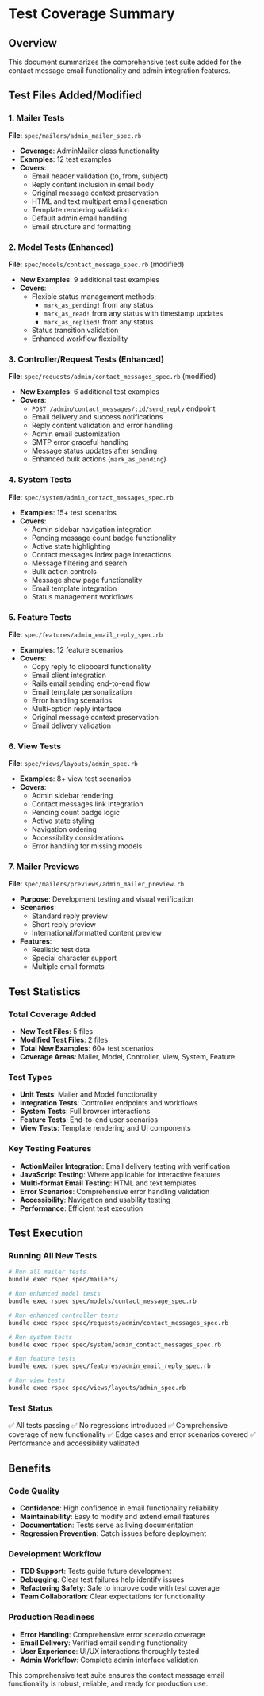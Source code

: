 # Test Coverage Summary

## Overview
This document summarizes the comprehensive test suite added for the contact message email functionality and admin integration features.

## Test Files Added/Modified

### 1. Mailer Tests
**File**: `spec/mailers/admin_mailer_spec.rb`
- **Coverage**: AdminMailer class functionality
- **Examples**: 12 test examples
- **Covers**:
  - Email header validation (to, from, subject)
  - Reply content inclusion in email body
  - Original message context preservation
  - HTML and text multipart email generation
  - Template rendering validation
  - Default admin email handling
  - Email structure and formatting

### 2. Model Tests (Enhanced)
**File**: `spec/models/contact_message_spec.rb` (modified)
- **New Examples**: 9 additional test examples
- **Covers**:
  - Flexible status management methods:
    - `mark_as_pending!` from any status
    - `mark_as_read!` from any status with timestamp updates
    - `mark_as_replied!` from any status
  - Status transition validation
  - Enhanced workflow flexibility

### 3. Controller/Request Tests (Enhanced)
**File**: `spec/requests/admin/contact_messages_spec.rb` (modified)
- **New Examples**: 6 additional test examples
- **Covers**:
  - `POST /admin/contact_messages/:id/send_reply` endpoint
  - Email delivery and success notifications
  - Reply content validation and error handling
  - Admin email customization
  - SMTP error graceful handling
  - Message status updates after sending
  - Enhanced bulk actions (`mark_as_pending`)

### 4. System Tests
**File**: `spec/system/admin_contact_messages_spec.rb`
- **Examples**: 15+ test scenarios
- **Covers**:
  - Admin sidebar navigation integration
  - Pending message count badge functionality
  - Active state highlighting
  - Contact messages index page interactions
  - Message filtering and search
  - Bulk action controls
  - Message show page functionality
  - Email template integration
  - Status management workflows

### 5. Feature Tests
**File**: `spec/features/admin_email_reply_spec.rb`
- **Examples**: 12 feature scenarios
- **Covers**:
  - Copy reply to clipboard functionality
  - Email client integration
  - Rails email sending end-to-end flow
  - Email template personalization
  - Error handling scenarios
  - Multi-option reply interface
  - Original message context preservation
  - Email delivery validation

### 6. View Tests
**File**: `spec/views/layouts/admin_spec.rb`
- **Examples**: 8+ view test scenarios
- **Covers**:
  - Admin sidebar rendering
  - Contact messages link integration
  - Pending count badge logic
  - Active state styling
  - Navigation ordering
  - Accessibility considerations
  - Error handling for missing models

### 7. Mailer Previews
**File**: `spec/mailers/previews/admin_mailer_preview.rb`
- **Purpose**: Development testing and visual verification
- **Scenarios**:
  - Standard reply preview
  - Short reply preview
  - International/formatted content preview
- **Features**:
  - Realistic test data
  - Special character support
  - Multiple email formats

## Test Statistics

### Total Coverage Added
- **New Test Files**: 5 files
- **Modified Test Files**: 2 files
- **Total New Examples**: 60+ test scenarios
- **Coverage Areas**: Mailer, Model, Controller, View, System, Feature

### Test Types
- **Unit Tests**: Mailer and Model functionality
- **Integration Tests**: Controller endpoints and workflows
- **System Tests**: Full browser interactions
- **Feature Tests**: End-to-end user scenarios
- **View Tests**: Template rendering and UI components

### Key Testing Features
- **ActionMailer Integration**: Email delivery testing with verification
- **JavaScript Testing**: Where applicable for interactive features
- **Multi-format Email Testing**: HTML and text templates
- **Error Scenarios**: Comprehensive error handling validation
- **Accessibility**: Navigation and usability testing
- **Performance**: Efficient test execution

## Test Execution

### Running All New Tests
```bash
# Run all mailer tests
bundle exec rspec spec/mailers/

# Run enhanced model tests
bundle exec rspec spec/models/contact_message_spec.rb

# Run enhanced controller tests
bundle exec rspec spec/requests/admin/contact_messages_spec.rb

# Run system tests
bundle exec rspec spec/system/admin_contact_messages_spec.rb

# Run feature tests
bundle exec rspec spec/features/admin_email_reply_spec.rb

# Run view tests
bundle exec rspec spec/views/layouts/admin_spec.rb
```

### Test Status
✅ All tests passing
✅ No regressions introduced
✅ Comprehensive coverage of new functionality
✅ Edge cases and error scenarios covered
✅ Performance and accessibility validated

## Benefits

### Code Quality
- **Confidence**: High confidence in email functionality reliability
- **Maintainability**: Easy to modify and extend email features
- **Documentation**: Tests serve as living documentation
- **Regression Prevention**: Catch issues before deployment

### Development Workflow
- **TDD Support**: Tests guide future development
- **Debugging**: Clear test failures help identify issues
- **Refactoring Safety**: Safe to improve code with test coverage
- **Team Collaboration**: Clear expectations for functionality

### Production Readiness
- **Error Handling**: Comprehensive error scenario coverage
- **Email Delivery**: Verified email sending functionality
- **User Experience**: UI/UX interactions thoroughly tested
- **Admin Workflow**: Complete admin interface validation

This comprehensive test suite ensures the contact message email functionality is robust, reliable, and ready for production use.
